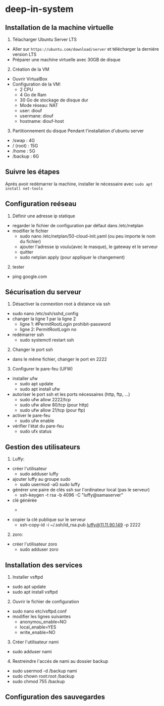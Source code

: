 # deep-in-system

## Installation de la machine virtuelle
1) Télacharger Ubuntu Server LTS
- Aller sur ```https://ubuntu.com/download/server``` et télécharger la derniére version LTS
- Préparer une machine virtuelle avec 30GB de disque

2) Création de la VM
- Ouvrir VirtualBox
- Configuration de la VM:
    - 2 CPU
    - 4 Go de Ram
    - 30 Go de stockage de disque dur
    - Mode réseau: NAT
    - user: diouf
    - usermane: diouf
    - hostname: diouf-host

3) Partitionnement du disque
Pendant l'installation d'ubuntu server
- /swap : 4G      
- / (root) : 15G
- /home : 5G
- /backup : 6G

## Suivre les étapes
Aprés avoir redémarrer la machine, installer le nécessaire avec ```sudo apt install net-tools```

## Configuration reéseau
1) Définir une adresse ip statique
- regarder le fichier de configuration par défaut dans /etc/netplan
- modifier le fichier
    - sudo nano /etc/netplan/50-cloud-init.yaml (ou peu importe le nom du fichier)
    - ajouter l'adresse ip voulu(avec le masque), le gateway et le serveur
    - quitter
    - sudo netplan apply (pour appliquer le changement)
2) tester
- ping google.com

## Sécurisation du serveur
1) Désactiver la connextion root à distance via ssh
- sudo nano /etc/ssh/sshd_config
- changer la ligne 1 par la ligne 2
    - ligne 1: #PermitRootLogin prohibit-password
    - ligne 2: PermitRootLogin no
- redémarrer ssh
    - sudo systemctl restart ssh

2) Changer le port ssh
- dans le même fichier, changer le port en 2222

3) Configurer le pare-feu (UFW)
- installer ufw
    - sudo apt update
    - sudo apt install ufw
- autoriser le port ssh et les ports nécessaires (http, ftp, ...)
    - sudo ufw allow 2222/tcp
    - sudo ufw allow 80/tcp (pour http)
    - sudo ufw allow 21/tcp (pour ftp)
- activer le pare-feu
    - sudo ufw enable
- vérifier l'état du pare-feu
    - sudo ufx status

## Gestion des utilisateurs
1) Luffy:
- créer l'utilisateur
    - sudo adduser luffy
- ajouter luffy au groupe sudo
    - sudo usermod -aG sudo luffy
- générer une paire de clés ssh sur l'ordinateur local (pas le serveur)
    - ssh-keygen -t rsa -b 4096 -C "luffy@samaserver"
- clé générée
    - ``````
- copier la clé publique sur le serveur
    - ssh-copy-id -i ~/.ssh/id_rsa.pub luffy@11.11.90.149 -p 2222

2) zoro:
- créer l'utilisateur zoro
    - sudo adduser zoro

## Installation des services
1) Installer vsftpd
- sudo apt update
- sudo apt install vsftpd
2) Ouvrir le fichier de configuration
- sudo nano etc/vsftpd.conf
- modifier les lignes suivantes
    - anonymou_enable=NO
    - local_enable=YES
    - write_enable=NO
3) Créer l'utilisateur nami
- sudo adduser nami
4) Restreindre l'accés de nami au dossier backup
- sudo usermod -d /backup nami
- sudo chown root:root /backup
- sudo chmod 755 /backup

## Configuration des sauvegardes